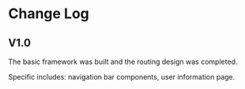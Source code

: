 # Change Log

## V1.0

The basic framework was built and the routing design was completed.

Specific includes: navigation bar components, user information page.


